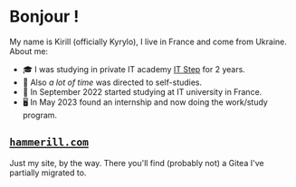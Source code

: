 # Bonjour !
My name is Kirill (officially Kyrylo), I live in France and come from Ukraine. About me:
- 🎓 I was studying in private IT academy [IT Step](https://mariupol.itstep.org/) for 2 years.
- 🍵 Also *a lot of time* was directed to self-studies.
- 🏫 In September 2022 started studying at IT university in France.
- 🖥️ In May 2023 found an internship and now doing the work/study program.

## [`hammerill.com`](https://hammerill.com/)
Just my site, by the way. There you'll find (probably not) a Gitea I've partially migrated to.
